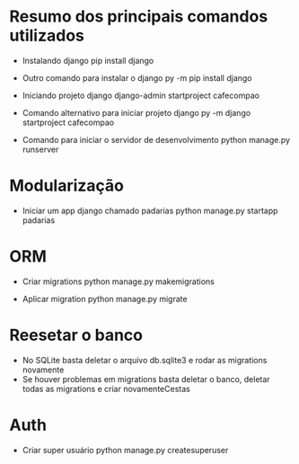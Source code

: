 # Resumo dos principais comandos utilizados

- Instalando django
pip install django

- Outro comando para instalar o django
py -m pip install django

- Iniciando projeto django
django-admin startproject cafecompao

- Comando alternativo para iniciar projeto django
py -m django startproject cafecompao

- Comando para iniciar o servidor de desenvolvimento
python manage.py runserver

# Modularização
- Iniciar um app django chamado padarias
python manage.py startapp padarias

# ORM
- Criar migrations
python manage.py makemigrations 

- Aplicar migration
python manage.py migrate

# Reesetar o banco
- No SQLite basta deletar o arquivo db.sqlite3 e rodar as migrations novamente
- Se houver problemas em migrations basta deletar o banco, deletar todas as migrations e criar novamenteCestas

# Auth

- Criar super usuário
python manage.py createsuperuser
